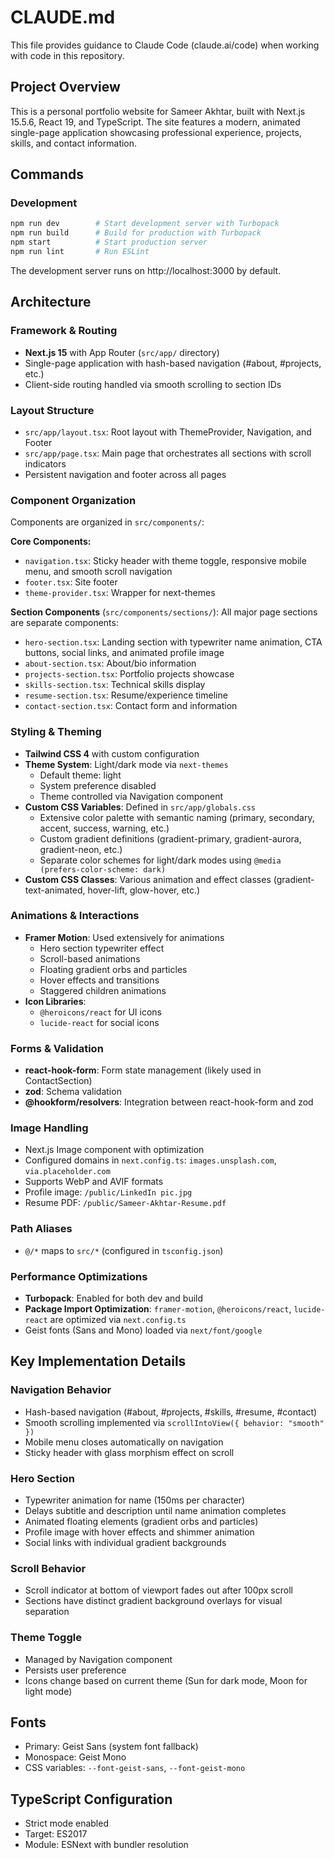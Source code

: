 # CLAUDE.md

This file provides guidance to Claude Code (claude.ai/code) when working with code in this repository.

## Project Overview

This is a personal portfolio website for Sameer Akhtar, built with Next.js 15.5.6, React 19, and TypeScript. The site features a modern, animated single-page application showcasing professional experience, projects, skills, and contact information.

## Commands

### Development
```bash
npm run dev        # Start development server with Turbopack
npm run build      # Build for production with Turbopack
npm start          # Start production server
npm run lint       # Run ESLint
```

The development server runs on http://localhost:3000 by default.

## Architecture

### Framework & Routing
- **Next.js 15** with App Router (`src/app/` directory)
- Single-page application with hash-based navigation (#about, #projects, etc.)
- Client-side routing handled via smooth scrolling to section IDs

### Layout Structure
- `src/app/layout.tsx`: Root layout with ThemeProvider, Navigation, and Footer
- `src/app/page.tsx`: Main page that orchestrates all sections with scroll indicators
- Persistent navigation and footer across all pages

### Component Organization
Components are organized in `src/components/`:

**Core Components:**
- `navigation.tsx`: Sticky header with theme toggle, responsive mobile menu, and smooth scroll navigation
- `footer.tsx`: Site footer
- `theme-provider.tsx`: Wrapper for next-themes

**Section Components** (`src/components/sections/`):
All major page sections are separate components:
- `hero-section.tsx`: Landing section with typewriter name animation, CTA buttons, social links, and animated profile image
- `about-section.tsx`: About/bio information
- `projects-section.tsx`: Portfolio projects showcase
- `skills-section.tsx`: Technical skills display
- `resume-section.tsx`: Resume/experience timeline
- `contact-section.tsx`: Contact form and information

### Styling & Theming
- **Tailwind CSS 4** with custom configuration
- **Theme System**: Light/dark mode via `next-themes`
  - Default theme: light
  - System preference disabled
  - Theme controlled via Navigation component
- **Custom CSS Variables**: Defined in `src/app/globals.css`
  - Extensive color palette with semantic naming (primary, secondary, accent, success, warning, etc.)
  - Custom gradient definitions (gradient-primary, gradient-aurora, gradient-neon, etc.)
  - Separate color schemes for light/dark modes using `@media (prefers-color-scheme: dark)`
- **Custom CSS Classes**: Various animation and effect classes (gradient-text-animated, hover-lift, glow-hover, etc.)

### Animations & Interactions
- **Framer Motion**: Used extensively for animations
  - Hero section typewriter effect
  - Scroll-based animations
  - Floating gradient orbs and particles
  - Hover effects and transitions
  - Staggered children animations
- **Icon Libraries**:
  - `@heroicons/react` for UI icons
  - `lucide-react` for social icons

### Forms & Validation
- **react-hook-form**: Form state management (likely used in ContactSection)
- **zod**: Schema validation
- **@hookform/resolvers**: Integration between react-hook-form and zod

### Image Handling
- Next.js Image component with optimization
- Configured domains in `next.config.ts`: `images.unsplash.com`, `via.placeholder.com`
- Supports WebP and AVIF formats
- Profile image: `/public/LinkedIn pic.jpg`
- Resume PDF: `/public/Sameer-Akhtar-Resume.pdf`

### Path Aliases
- `@/*` maps to `src/*` (configured in `tsconfig.json`)

### Performance Optimizations
- **Turbopack**: Enabled for both dev and build
- **Package Import Optimization**: `framer-motion`, `@heroicons/react`, `lucide-react` are optimized via `next.config.ts`
- Geist fonts (Sans and Mono) loaded via `next/font/google`

## Key Implementation Details

### Navigation Behavior
- Hash-based navigation (#about, #projects, #skills, #resume, #contact)
- Smooth scrolling implemented via `scrollIntoView({ behavior: "smooth" })`
- Mobile menu closes automatically on navigation
- Sticky header with glass morphism effect on scroll

### Hero Section
- Typewriter animation for name (150ms per character)
- Delays subtitle and description until name animation completes
- Animated floating elements (gradient orbs and particles)
- Profile image with hover effects and shimmer animation
- Social links with individual gradient backgrounds

### Scroll Behavior
- Scroll indicator at bottom of viewport fades out after 100px scroll
- Sections have distinct gradient background overlays for visual separation

### Theme Toggle
- Managed by Navigation component
- Persists user preference
- Icons change based on current theme (Sun for dark mode, Moon for light mode)

## Fonts
- Primary: Geist Sans (system font fallback)
- Monospace: Geist Mono
- CSS variables: `--font-geist-sans`, `--font-geist-mono`

## TypeScript Configuration
- Strict mode enabled
- Target: ES2017
- Module: ESNext with bundler resolution

